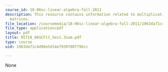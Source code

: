 ```yaml
---
course_id: 18-06sc-linear-algebra-fall-2011
description: This resource contains information related to multiplication and inverse
  matrices.
file_location: /coursemedia/18-06sc-linear-algebra-fall-2011/1963da71c4d96e5d14e7939780f79bcc_MIT18_06SCF11_Ses1.3sum.pdf
file_type: application/pdf
layout: pdf
title: MIT18_06SCF11_Ses1.3sum.pdf
type: course
uid: 1963da71c4d96e5d14e7939780f79bcc

---
```

None